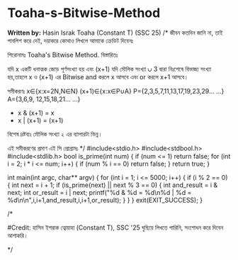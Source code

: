 # Toaha-s-Bitwise-Method
**Written by:** Hasin Israk Toaha (Constant T) (SSC 25) 
/*
জীবন কতদিন জানি না, তাই পাবলিশ করে দেই, দয়াকরে কোথাও লিখলে আমাকে ক্রেডিট দিবেনঃ

শিরোনামঃ Toaha's Bitwise Method.
বিস্তারিতঃ

যদি x একটি ধনাত্মক জোড় পূর্ণসংখ্যা হয় এবং (x+1) যদি মৌলিক সংখ্যা ∪ 3 দ্বারা নিঃশেষে বিভাজ্য সংখ্যা হয়,তাহলে x ও (x+1) এর Bitwise and করলে x আসবে এবং or করলে x+1 আসবে।

সমীকরণঃ
x∈{x:x=2N,N∈N}
(x+1)∈{x:x∈P∪A}
P={2,3,5,7,11,13,17,19,23,29... ...}
A={3,6,9, 12,15,18,21... ...}

* x & (x+1) = x
* x | (x+1) = (x+1)

বিশেষ দ্রষ্টব্যঃ মৌলিক সংখ্যা ২ এর ব্যাপারটা ভিন্ন।

এই সমীকরণের প্রমাণ এই সি প্রোগ্রামঃ
*/
#include<stdio.h>
#include<stdbool.h>
#include<stdlib.h>
bool is_prime(int num)
{
    if (num <= 1) return false;
    for (int i = 2; i * i <= num; i++)
    {
        if (num % i == 0) return false;
    }
    return true;
}

int main(int argc, char** argv)
{
    for (int i = 1; i <= 5000; i++)
    {
        if (i % 2 == 0)
        {
            int next = i + 1;
            if (is_prime(next) || next % 3 == 0)
            {
                int and_result = i & next;
                int or_result = i | next;
                printf("%d & %d = %d\n%d | %d = %d\n\n",i,i+1,and_result,i,i+1,or_result);
            }
        }
    }
    exit(EXIT_SUCCESS);
}

/*

#Credit: হাসিন ইশরাক ত্বোয়াহা (Constant T), SSC '25
ঘুছিয়ে লিখতে পারিনি, সংশোধন করে দিবেন আশাকরি।

*/
